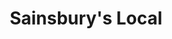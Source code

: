 ---
title: "Sainsbury's Local"
url: /glasgow/sainsburys-local-argyle-street-2/
shop: convenience
---